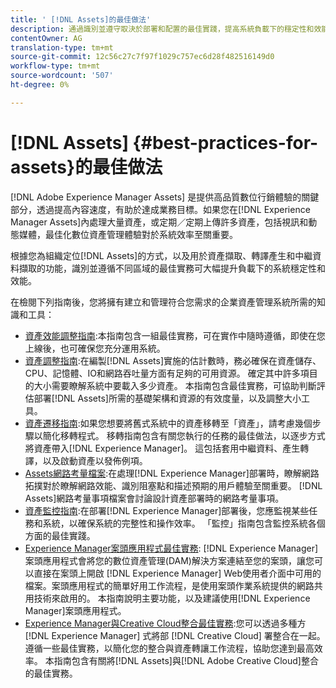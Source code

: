 ```yaml
---
title: ' [!DNL Assets]的最佳做法'
description: 通過識別並遵守取決於部署和配置的最佳實踐，提高系統負載下的穩定性和效能。
contentOwner: AG
translation-type: tm+mt
source-git-commit: 12c56c27c7f97f1029c757ec6d28f482516149d0
workflow-type: tm+mt
source-wordcount: '507'
ht-degree: 0%

---
```



# [!DNL Assets] {#best-practices-for-assets}的最佳做法

[!DNL Adobe Experience Manager Assets] 是提供高品質數位行銷體驗的關鍵部分，透過提高內容速度，有助於達成業務目標。如果您在[!DNL Experience Manager Assets]內處理大量資產，或定期／定期上傳許多資產，包括視訊和動態媒體，最佳化數位資產管理體驗對於系統效率至關重要。

根據您為組織定位[!DNL Assets]的方式，以及用於資產擷取、轉譯產生和中繼資料擷取的功能，識別並遵循不同區域的最佳實務可大幅提升負載下的系統穩定性和效能。

在檢閱下列指南後，您將擁有建立和管理符合您需求的企業資產管理系統所需的知識和工具：

* [資產效能調整指南](/help/assets/performance-tuning-guidelines.md):本指南包含一組最佳實務，可在實作中隨時遵循，即使在您上線後，也可確保您充分運用系統。
* [資產調整指南](/help/assets/assets-sizing-guide.md):在編製[!DNL Assets]實施的估計數時，務必確保在資產儲存、CPU、記憶體、IO和網路吞吐量方面有足夠的可用資源。 確定其中許多項目的大小需要瞭解系統中要載入多少資產。 本指南包含最佳實務，可協助判斷評估部署[!DNL Assets]所需的基礎架構和資源的有效度量，以及調整大小工具。
* [資產遷移指南](/help/assets/assets-migration-guide.md):如果您想要將舊式系統中的資產移轉至「資產」，請考慮幾個步驟以簡化移轉程式。 移轉指南包含有關您執行的任務的最佳做法，以逐步方式將資產帶入[!DNL Experience Manager]。 這包括套用中繼資料、產生轉譯，以及啟動資產以發佈例項。
* [Assets網路考量檔案](/help/assets/assets-network-considerations.md):在處理[!DNL Experience Manager]部署時，瞭解網路拓撲對於瞭解網路效能、識別阻塞點和描述預期的用戶體驗至關重要。 [!DNL Assets]網路考量事項檔案會討論設計資產部署時的網路考量事項。
* [資產監控指南](/help/assets/assets-monitoring-best-practices.md):在部署[!DNL Experience Manager]部署後，您應監視某些任務和系統，以確保系統的完整性和操作效率。 「監控」指南包含監控系統各個方面的最佳實踐。
* [Experience Manager案頭應用程式最佳實務](https://experienceleague.adobe.com/docs/experience-manager-desktop-app/using/introduction.html): [!DNL Experience Manager] 案頭應用程式會將您的數位資產管理(DAM)解決方案連結至您的案頭，讓您可以直接在案頭上開啟 [!DNL Experience Manager] Web使用者介面中可用的檔案。案頭應用程式的簡單好用工作流程，是使用案頭作業系統提供的網路共用技術來啟用的。 本指南說明主要功能，以及建議使用[!DNL Experience Manager]案頭應用程式。
* [Experience Manager與Creative Cloud整合最佳實務](/help/assets/aem-cc-integration-best-practices.md):您可以透過多種方 [!DNL Experience Manager] 式將部 [!DNL Creative Cloud] 署整合在一起。遵循一些最佳實務，以簡化您的整合與資產轉讓工作流程，協助您達到最高效率。 本指南包含有關將[!DNL Assets]與[!DNL Adobe Creative Cloud]整合的最佳實務。

